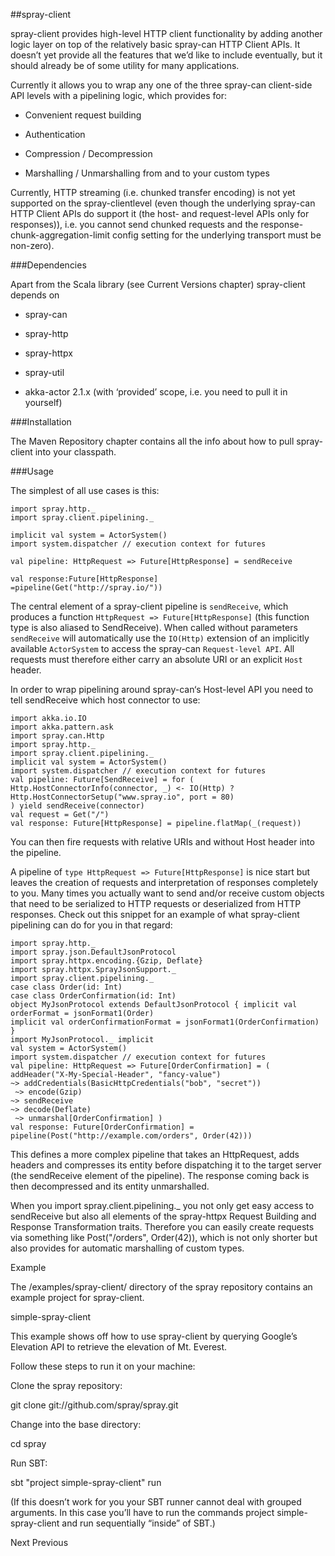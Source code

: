 ##spray-client

spray-client provides high-level HTTP client functionality by adding another logic layer on top of the relatively basic spray-can HTTP Client APIs. It doesn’t yet provide all the features that we’d like to include eventually, but it should already be of some utility for many applications.

Currently it allows you to wrap any one of the three spray-can client-side API levels with a pipelining logic, which provides for:

* Convenient request building

* Authentication

* Compression / Decompression

* Marshalling / Unmarshalling from and to your custom types

Currently, HTTP streaming (i.e. chunked transfer encoding) is not yet supported on the spray-clientlevel (even though the underlying spray-can HTTP Client APIs do support it (the host- and request-level APIs only for responses)), i.e. you cannot send chunked requests and the response-chunk-aggregation-limit config setting for the underlying transport must be non-zero).

###Dependencies

Apart from the Scala library (see Current Versions chapter) spray-client depends on

* spray-can

* spray-http

* spray-httpx

* spray-util

* akka-actor 2.1.x (with ‘provided’ scope, i.e. you need to pull it in yourself)

###Installation

The Maven Repository chapter contains all the info about how to pull spray-client into your classpath.

###Usage

The simplest of all use cases is this:

```
import spray.http._ 
import spray.client.pipelining._ 

implicit val system = ActorSystem() 
import system.dispatcher // execution context for futures
 
val pipeline: HttpRequest => Future[HttpResponse] = sendReceive 

val response:Future[HttpResponse]
=pipeline(Get("http://spray.io/"))
```

The central element of a spray-client pipeline is `sendReceive`, which produces a function `HttpRequest => Future[HttpResponse]` (this function type is also aliased to SendReceive). When called without parameters `sendReceive` will automatically use the `IO(Http)` extension of an implicitly available `ActorSystem` to access the spray-can `Request-level API`. All requests must therefore either carry an absolute URI or an explicit `Host` header.

In order to wrap pipelining around spray-can‘s Host-level API you need to tell sendReceive which host connector to use:
```
import akka.io.IO 
import akka.pattern.ask 
import spray.can.Http 
import spray.http._ 
import spray.client.pipelining._ 
implicit val system = ActorSystem() 
import system.dispatcher // execution context for futures 
val pipeline: Future[SendReceive] = for ( Http.HostConnectorInfo(connector, _) <- IO(Http) ? Http.HostConnectorSetup("www.spray.io", port = 80) 
) yield sendReceive(connector) 
val request = Get("/") 
val response: Future[HttpResponse] = pipeline.flatMap(_(request))
```

You can then fire requests with relative URIs and without Host header into the pipeline.

A pipeline of `type HttpRequest => Future[HttpResponse]` is nice start but leaves the creation of requests and interpretation of responses completely to you. Many times you actually want to send and/or receive custom objects that need to be serialized to HTTP requests or deserialized from HTTP responses. Check out this snippet for an example of what spray-client pipelining can do for you in that regard:
```
import spray.http._ 
import spray.json.DefaultJsonProtocol 
import spray.httpx.encoding.{Gzip, Deflate} 
import spray.httpx.SprayJsonSupport._ 
import spray.client.pipelining._ 
case class Order(id: Int) 
case class OrderConfirmation(id: Int) 
object MyJsonProtocol extends DefaultJsonProtocol { implicit val orderFormat = jsonFormat1(Order) 
implicit val orderConfirmationFormat = jsonFormat1(OrderConfirmation) } 
import MyJsonProtocol._ implicit 
val system = ActorSystem() 
import system.dispatcher // execution context for futures 
val pipeline: HttpRequest => Future[OrderConfirmation] = ( addHeader("X-My-Special-Header", "fancy-value") 
~> addCredentials(BasicHttpCredentials("bob", "secret"))
 ~> encode(Gzip) 
~> sendReceive 
~> decode(Deflate)
 ~> unmarshal[OrderConfirmation] ) 
val response: Future[OrderConfirmation] = pipeline(Post("http://example.com/orders", Order(42)))
```

This defines a more complex pipeline that takes an HttpRequest, adds headers and compresses its entity before dispatching it to the target server (the sendReceive element of the pipeline). The response coming back is then decompressed and its entity unmarshalled.

When you import spray.client.pipelining._ you not only get easy access to sendReceive but also all elements of the spray-httpx Request Building and Response Transformation traits. Therefore you can easily create requests via something like Post("/orders", Order(42)), which is not only shorter but also provides for automatic marshalling of custom types.

Example

The /examples/spray-client/ directory of the spray repository contains an example project for spray-client.

simple-spray-client

This example shows off how to use spray-client by querying Google’s Elevation API to retrieve the elevation of Mt. Everest.

Follow these steps to run it on your machine:

Clone the spray repository:

git clone git://github.com/spray/spray.git

Change into the base directory:

cd spray

Run SBT:

sbt "project simple-spray-client" run

(If this doesn’t work for you your SBT runner cannot deal with grouped arguments. In this case you’ll have to run the commands project simple-spray-client and run sequentially “inside” of SBT.)

Next Previous

 
